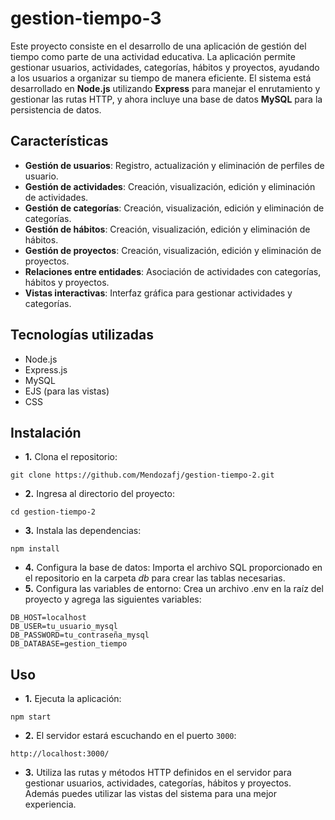 # gestion-tiempo-3
Este proyecto consiste en el desarrollo de una aplicación de gestión del tiempo como parte de una actividad educativa. La aplicación permite gestionar usuarios, actividades, categorías, hábitos y proyectos, ayudando a los usuarios a organizar su tiempo de manera eficiente. El sistema está desarrollado en **Node.js** utilizando **Express** para manejar el enrutamiento y gestionar las rutas HTTP, y ahora incluye una base de datos **MySQL** para la persistencia de datos.

## Características
- **Gestión de usuarios**: Registro, actualización y eliminación de perfiles de usuario.
- **Gestión de actividades**: Creación, visualización, edición y eliminación de actividades.
- **Gestión de categorías**: Creación, visualización, edición y eliminación de categorías.
- **Gestión de hábitos**: Creación, visualización, edición y eliminación de hábitos.
- **Gestión de proyectos**: Creación, visualización, edición y eliminación de proyectos.
- **Relaciones entre entidades**: Asociación de actividades con categorías, hábitos y proyectos.
- **Vistas interactivas**: Interfaz gráfica para gestionar actividades y categorías.

## Tecnologías utilizadas
- Node.js
- Express.js
- MySQL
- EJS (para las vistas)
- CSS

## Instalación
- **1.** Clona el repositorio:
```
git clone https://github.com/Mendozafj/gestion-tiempo-2.git
```
- **2.**  Ingresa al directorio del proyecto:
```
cd gestion-tiempo-2
```
- **3.**  Instala las dependencias:
```
npm install
```
- **4.**  Configura la base de datos:
Importa el archivo SQL proporcionado en el repositorio en la carpeta *db* para crear las tablas necesarias.
- **5.**  Configura las variables de entorno:
Crea un archivo .env en la raíz del proyecto y agrega las siguientes variables:
```
DB_HOST=localhost
DB_USER=tu_usuario_mysql
DB_PASSWORD=tu_contraseña_mysql
DB_DATABASE=gestion_tiempo
```

## Uso
- **1.** Ejecuta la aplicación: 
```
npm start
```
- **2.**  El servidor estará escuchando en el puerto `3000`:
```
http://localhost:3000/
```
- **3.**  Utiliza las rutas y métodos HTTP definidos en el servidor para gestionar usuarios, actividades, categorías, hábitos y proyectos. Además puedes utilizar las vistas del sistema para una mejor experiencia.
